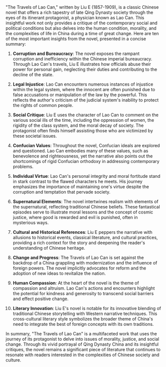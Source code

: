 "The Travels of Lao Can," written by Liu E (1857-1909), is a classic Chinese novel that offers a rich tapestry of late Qing Dynasty society through the eyes of its itinerant protagonist, a physician known as Lao Can. This insightful work not only provides a critique of the contemporary social and political conditions but also delves into the human condition, morality, and the complexities of life in China during a time of great change. Here are ten of the most important insights from the novel, presented in a concise summary:

1. **Corruption and Bureaucracy**: The novel exposes the rampant corruption and inefficiency within the Chinese imperial bureaucracy. Through Lao Can's travels, Liu E illustrates how officials abuse their power for personal gain, neglecting their duties and contributing to the decline of the state.

2. **Legal Injustice**: Lao Can encounters numerous instances of injustice within the legal system, where the innocent are often punished due to false accusations or manipulation of the law by the powerful. This reflects the author's criticism of the judicial system's inability to protect the rights of common people.

3. **Social Critique**: Liu E uses the character of Lao Can to comment on the various social ills of the time, including the oppression of women, the rigidity of the class system, and the moral decay of society. The protagonist often finds himself assisting those who are victimized by these societal issues.

4. **Confucian Values**: Throughout the novel, Confucian ideals are explored and questioned. Lao Can embodies many of these values, such as benevolence and righteousness, yet the narrative also points out the shortcomings of rigid Confucian orthodoxy in addressing contemporary problems.

5. **Individual Virtue**: Lao Can's personal integrity and moral fortitude stand in stark contrast to the flawed characters he meets. His journey emphasizes the importance of maintaining one's virtue despite the corruption and temptation that pervade society.

6. **Supernatural Elements**: The novel intertwines realism with elements of the supernatural, reflecting traditional Chinese beliefs. These fantastical episodes serve to illustrate moral lessons and the concept of cosmic justice, where good is rewarded and evil is punished, often in mysterious ways.

7. **Cultural and Historical References**: Liu E peppers the narrative with allusions to historical events, classical literature, and cultural practices, providing a rich context for the story and deepening the reader's understanding of Chinese heritage.

8. **Change and Progress**: The Travels of Lao Can is set against the backdrop of a China grappling with modernization and the influence of foreign powers. The novel implicitly advocates for reform and the adoption of new ideas to revitalize the nation.

9. **Human Compassion**: At the heart of the novel is the theme of compassion and altruism. Lao Can's actions and encounters highlight the potential for kindness and generosity to transcend social barriers and effect positive change.

10. **Literary Innovation**: Liu E's novel is notable for its innovative blending of traditional Chinese storytelling with Western narrative techniques. This cross-cultural literary style symbolizes the broader theme of China's need to integrate the best of foreign concepts with its own traditions.

In summary, "The Travels of Lao Can" is a multifaceted work that uses the journey of its protagonist to delve into issues of morality, justice, and social change. Through its vivid portrayal of Qing Dynasty China and its insightful critiques, the novel remains a significant piece of literature that continues to resonate with readers interested in the complexities of Chinese society and culture.